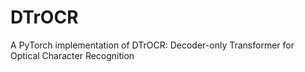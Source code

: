 # DTrOCR
A PyTorch implementation of DTrOCR: Decoder-only Transformer for Optical Character Recognition

